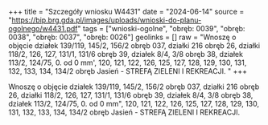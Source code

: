 +++
title = "Szczegóły wniosku W4431"
date = "2024-06-14"
source = "https://bip.brg.gda.pl/images/uploads/wnioski-do-planu-ogolnego/w4431.pdf"
tags = ["wnioski-ogolne", "obręb: 0039", "obręb: 0038", "obręb: 0037", "obręb: 0026"]
geolinks = []
raw = "Wnoszę o objęcie działek 139/119, 145/2, 156/2 obręb 037, działki 216 obręb 26, działki 118/2, 126, 127, 131/1, 131/6 obręb 39, działek 8/4, 3/8 obręb 38, działek 113/2, 124/75, 0. od 0 mm', 120, 121, 122, 126, 125, 127, 128, 129, 130, 131, 132, 133, 134, 134/2 obręb Jasień - STREFĄ ZIELENI I REKREACJI. "
+++

Wnoszę o objęcie działek 139/119, 145/2, 156/2 obręb 037, działki 216 obręb 26,
działki 118/2, 126, 127, 131/1, 131/6 obręb 39, działek 8/4, 3/8 obręb 38, działek 113/2, 124/75,
0. od 0
mm",
120, 121, 122, 126, 125, 127, 128, 129, 130, 131, 132, 133, 134, 134/2 obręb Jasień - STREFĄ
ZIELENI I REKREACJI.



